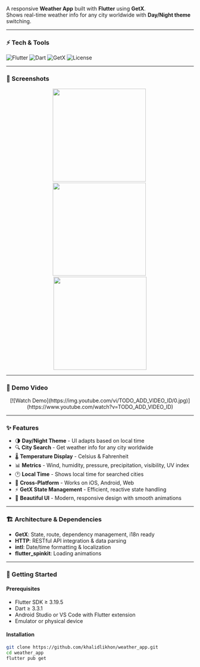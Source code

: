 A responsive **Weather App** built with **Flutter** using **GetX**.  
Shows real-time weather info for any city worldwide with **Day/Night theme** switching.

---

### ⚡ Tech & Tools
![Flutter](https://img.shields.io/badge/Flutter-3.19.5-blue?style=flat-square&logo=flutter)
![Dart](https://img.shields.io/badge/Dart-3.3.1-blue?style=flat-square&logo=dart)
![GetX](https://img.shields.io/badge/GetX-4.6.5-red?style=flat-square)
![License](https://img.shields.io/badge/License-MIT-green?style=flat-square)

---

### 📸 Screenshots

<div align="center">
<img src="screenshots/Screenshot_20250826_154040.png" width="250" />&nbsp;
<img src="screenshots/Screenshot_20250826_154300.png" width="250" />&nbsp;
<img src="screenshots/Screenshot_20250826_154557.png" width="250" />
</div>

---

### 🎥 Demo Video
<div align="center">
[![Watch Demo](https://img.youtube.com/vi/TODO_ADD_VIDEO_ID/0.jpg)](https://www.youtube.com/watch?v=TODO_ADD_VIDEO_ID)
</div>

---

### ✨ Features
- 🌗 **Day/Night Theme** - UI adapts based on local time  
- 🔍 **City Search** - Get weather info for any city worldwide  
- 🌡️ **Temperature Display** - Celsius & Fahrenheit  
- 📊 **Metrics** - Wind, humidity, pressure, precipitation, visibility, UV index  
- 🕐 **Local Time** - Shows local time for searched cities  
- 📱 **Cross-Platform** - Works on iOS, Android, Web  
- ⚡ **GetX State Management** - Efficient, reactive state handling  
- 🎨 **Beautiful UI** - Modern, responsive design with smooth animations  

---

### 🏗️ Architecture & Dependencies
- **GetX**: State, route, dependency management, i18n ready  
- **HTTP**: RESTful API integration & data parsing  
- **intl**: Date/time formatting & localization  
- **flutter_spinkit**: Loading animations  

---

### 🚀 Getting Started
#### Prerequisites
- Flutter SDK ≥ 3.19.5  
- Dart ≥ 3.3.1  
- Android Studio or VS Code with Flutter extension  
- Emulator or physical device  

#### Installation
```bash
git clone https://github.com/khalidlikhon/weather_app.git
cd weather_app
flutter pub get
